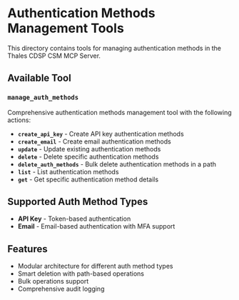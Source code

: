 # Authentication Methods Management Tools

This directory contains tools for managing authentication methods in the Thales CDSP CSM MCP Server.

## Available Tool

### `manage_auth_methods`
Comprehensive authentication methods management tool with the following actions:

- **`create_api_key`** - Create API key authentication methods
- **`create_email`** - Create email authentication methods
- **`update`** - Update existing authentication methods
- **`delete`** - Delete specific authentication methods
- **`delete_auth_methods`** - Bulk delete authentication methods in a path
- **`list`** - List authentication methods
- **`get`** - Get specific authentication method details

## Supported Auth Method Types

- **API Key** - Token-based authentication
- **Email** - Email-based authentication with MFA support

## Features

- Modular architecture for different auth method types
- Smart deletion with path-based operations
- Bulk operations support
- Comprehensive audit logging 